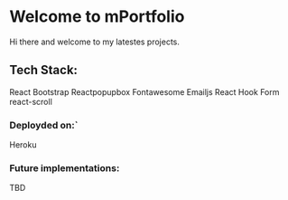 # Welcome to mPortfolio

Hi there and welcome to my latestes projects. 

## Tech Stack:

React
Bootstrap
Reactpopupbox
Fontawesome
Emailjs
React Hook Form
react-scroll

### Deployded on:`

Heroku


### Future implementations:

TBD

